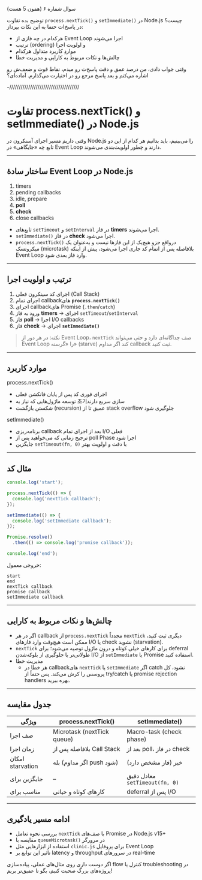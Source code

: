 سوال شماره ۶ (همون 5 هست)

توضیح بده تفاوت `process.nextTick()` و `setImmediate()` در Node.js چیست؟  
در پاسخ‌ات حتما به این نکات بپرداز:  

- هرکدام در چه فازی از Event Loop اجرا می‌شوند  
- ترتیب (ordering) و اولویت اجرا  
- مواردِ کاربرد متداول هرکدام  
- چالش‌ها و نکات مربوط به کارایی و مدیریت خطا  

وقتی جواب دادی، من درصد عمق و دقت پاسخ‌ت رو میدم، نقاط قوت و ضعف‌ش رو اشاره می‌کنم و بعد پاسخ مرجع رو در اختیارت می‌گذارم. آماده‌ای؟


-/////////////////////////////////////

# تفاوت process.nextTick() و setImmediate() در Node.js

وقتی داریم مسیر اجرای آسنکرون در Node.js را می‌بینیم، باید بدانیم هر کدام از این دو تابع چه «جایگاهی» در Event Loop دارند و چطور اولویت‌بندی می‌شوند.

---

## ساختار سادهٔ Event Loop در Node.js

1. timers  
2. pending callbacks  
3. idle, prepare  
4. **poll**  
5. **check**  
6. close callbacks  

- تابع‌های `setTimeout` و `setInterval` در فاز **timers** اجرا می‌شوند.  
- `setImmediate()` در فاز **check** اجرا می‌شود.  
- `process.nextTick()` درواقع جزو هیچ‌یک از این فازها نیست و به‌عنوان یک میکروتسک (microtask) بلافاصله پس از اتمام کد جاری اجرا می‌شود، پیش از اینکه Event Loop وارد فاز بعدی شود.

---

## ترتیب و اولویت اجرا

1. اجرای کد سینکرون فعلی (Call Stack)  
2. اجرای تمام callbackهای **`process.nextTick()`**  
3. اجرای callbackهای Promise (`.then`/`catch`)  
4. ورود به فاز **timers** → اجرای `setTimeout`/`setInterval`  
5. فاز **poll** → اجرا I/O callbacks  
6. فاز **check** → اجرای **`setImmediate()`**  

> نکته: در هر دور از Event Loop، `nextTick` صف جداگانه‌ای دارد و حتی می‌تواند Event Loop را «گرسنه» (starve) کند اگر مداوم callback ثبت کنید.

---

## موارد کاربرد

process.nextTick()  
- اجرای فوری کد پس از پایان فانکشن فعلی  
- توسعه ماژول‌هایی که نیاز به 초기‌سازی سریع دارند  
- شکستن بازگشت (recursion) عمیق تا از stack overflow جلوگیری شود  

setImmediate()  
- برنامه‌ریزی callback بعد از اجرای تمام I/O فعلی  
- ترجیح زمانی که می‌خواهید پس از poll Phase اجرا شود  
- جایگزین `setTimeout(fn, 0)` با دقت و اولویت بهتر  

---

## مثال کد

```javascript
console.log('start');

process.nextTick(() => {
  console.log('nextTick callback');
});

setImmediate(() => {
  console.log('setImmediate callback');
});

Promise.resolve()
  .then(() => console.log('promise callback'));

console.log('end');
```

خروجی معمول:
```
start
end
nextTick callback
promise callback
setImmediate callback
```

---

## چالش‌ها و نکات مربوط به کارایی

- اگر در هر callback از `process.nextTick` مجدداً `nextTick` دیگری ثبت کنید، ممکن است هیچ‌وقت وارد فازهای I/O یا check نشوید (starvation).  
- `nextTick` برای کارهای خیلی کوتاه و درون ماژول توصیه می‌شود؛ برای deferral طولانی‌تر یا جلوگیری از بلوکه‌شدن I/O از `setImmediate` یا Promise استفاده کنید.  
- مدیریت خطا  
  - هر خطا در callbackهای `nextTick` یا `setImmediate` اگر catch نشود، کل پروسس را کرش می‌کند. پس حتماً از try/catch یا promise rejection handlers بهره ببرید.

---

## جدول مقایسه

| ویژگی                      | process.nextTick()                | setImmediate()                |
|----------------------------|-----------------------------------|-------------------------------|
| صف اجرا                    | Microtask (nextTick queue)        | Macro-task (check phase)      |
| زمان اجرا                  | بلافاصله پس از Call Stack        | بعد از poll، در فاز check     |
| امکان starvation           | بله (اگر مداوم push شود)         | خیر (فاز مشخص دارد)          |
| جایگزین برای               | –                                 | معادل دقیق `setTimeout(fn, 0)`|
| مناسب برای                | کارهای کوتاه و حیاتی              | deferral پس از I/O            |

---

## ادامه مسیر یادگیری

- بررسی نحوه تعامل `nextTick` با صف‌های Promise در Node.js v15+  
- مقایسه با `queueMicrotask()` در مرورگر  
- استفاده از ابزارهایی مثل `clinic.js` برای پروفایل Event Loop  
- تاثیر این توابع بر latency و throughput در سرورهای real-time  

اگر دوست داری روی مثال‌های عملی، پیاده‌سازی flow کنترل یا troubleshooting در پروژه‌های بزرگ صحبت کنیم، بگو تا عمیق‌تر بریم!
